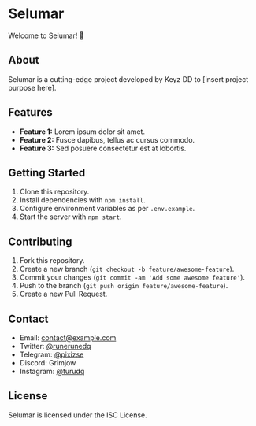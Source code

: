 # Selumar

Welcome to Selumar! 🌊

## About

Selumar is a cutting-edge project developed by Keyz DD to [insert project purpose here].

## Features

- **Feature 1:** Lorem ipsum dolor sit amet.
- **Feature 2:** Fusce dapibus, tellus ac cursus commodo.
- **Feature 3:** Sed posuere consectetur est at lobortis.

## Getting Started

1. Clone this repository.
2. Install dependencies with `npm install`.
3. Configure environment variables as per `.env.example`.
4. Start the server with `npm start`.

## Contributing

1. Fork this repository.
2. Create a new branch (`git checkout -b feature/awesome-feature`).
3. Commit your changes (`git commit -am 'Add some awesome feature'`).
4. Push to the branch (`git push origin feature/awesome-feature`).
5. Create a new Pull Request.

## Contact

- Email: contact@example.com
- Twitter: [@runerunedq](https://twitter.com/runerunedq)
- Telegram: [@pixizse](https://t.me/pixizse)
- Discord: Grimjow
- Instagram: [@turudq](https://www.instagram.com/turudq)

## License

Selumar is licensed under the ISC License.